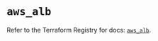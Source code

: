 # `aws_alb`

Refer to the Terraform Registry for docs: [`aws_alb`](https://registry.terraform.io/providers/hashicorp/aws/5.87.0/docs/resources/alb).
